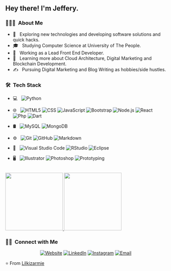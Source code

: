 <h2> Hey there! I'm Jeffery.</h2>

<h3> 👨🏻‍💻 &nbsp;About Me </h3>

- 🤔 &nbsp; Exploring new technologies and developing software solutions and quick hacks.
- 🎓 &nbsp; Studying Computer Science at University of The People.
- 💼 &nbsp; Working as a Lead Front End Developer.
- 🌱 &nbsp; Learning more about Cloud Architecture, Digital Marketing and Blockchain Development.
- ✍️ &nbsp; Pursuing Digital Marketing and Blog Writing as hobbies/side hustles.

<h3> 🛠 &nbsp;Tech Stack</h3>

- 💻 &nbsp;
  ![Python](https://img.shields.io/badge/-Python-333333?style=flat&logo=python)
- 🌐 &nbsp;
  ![HTML5](https://img.shields.io/badge/-HTML5-333333?style=flat&logo=HTML5)
  ![CSS](https://img.shields.io/badge/-CSS-333333?style=flat&logo=CSS3&logoColor=1572B6)
  ![JavaScript](https://img.shields.io/badge/-JavaScript-333333?style=flat&logo=javascript)
  ![Bootstrap](https://img.shields.io/badge/-Bootstrap-333333?style=flat&logo=bootstrap&logoColor=563D7C)
  ![Node.js](https://img.shields.io/badge/-Node.js-333333?style=flat&logo=node.js)
  ![React](https://img.shields.io/badge/-React-333333?style=flat&logo=react)
  ![Php](https://img.shields.io/badge/PHP-777BB4?style=for-the-badge&logo=php&logoColor=white)
  ![Dart](https://img.shields.io/badge/Dart-0175C2?style=for-the-badge&logo=dart&logoColor=white)
  
- 🛢 &nbsp;
  ![MySQL](https://img.shields.io/badge/-MySQL-333333?style=flat&logo=mysql)
  ![MongoDB](https://img.shields.io/badge/-MongoDB-333333?style=flat&logo=mongodb)
- ⚙️ &nbsp;
  ![Git](https://img.shields.io/badge/-Git-333333?style=flat&logo=git)
  ![GitHub](https://img.shields.io/badge/-GitHub-333333?style=flat&logo=github)
  ![Markdown](https://img.shields.io/badge/-Markdown-333333?style=flat&logo=markdown)
- 🔧 &nbsp;
  ![Visual Studio Code](https://img.shields.io/badge/-Visual%20Studio%20Code-333333?style=flat&logo=visual-studio-code&logoColor=007ACC)
  ![RStudio](https://img.shields.io/badge/-RStudio-333333?style=flat&logo=rstudio)
  ![Eclipse](https://img.shields.io/badge/-Eclipse-333333?style=flat&logo=eclipse-ide&logoColor=2C2255)
- 🖥 &nbsp;
  ![Illustrator](https://img.shields.io/badge/-Illustrator-333333?style=flat&logo=adobe-illustrator)
  ![Photoshop](https://img.shields.io/badge/-Photoshop-333333?style=flat&logo=adobe-photoshop)
  ![Prototyping](https://img.shields.io/badge/Adobe%20XD-470137?style=for-the-badge&logo=Adobe%20XD&logoColor=#FF61F6)

<br/>

<a href="https://github.com/Lilkizarmie">
  <img height="180em" src="https://github-readme-stats.vercel.app/api?username=AVS1508&theme=buefy&show_icons=true" />
  <img height="180em" src="https://github-readme-stats.vercel.app/api/top-langs/?username=AVS1508&theme=buefy&layout=compact" />
</a>

<br/>

<h3> 🤝🏻 &nbsp;Connect with Me </h3>

<p align="center">
<a href="https://www.codeverse.tech/"><img alt="Website" src="https://img.shields.io/badge/Website-www.codeverse.tech-blue?style=flat-square&logo=google-chrome"></a>
<a href="https://www.linkedin.com/in/jeffery-adolor-o4ob5b11b/"><img alt="LinkedIn" src="https://img.shields.io/badge/LinkedIn-Jeffery-Adolor-blue?style=flat-square&logo=linkedin"></a>
<a href="https://www.instagram.com/lilkizarmie/"><img alt="Instagram" src="https://img.shields.io/badge/Instagram-Lilkizarmie__-blue?style=flat-square&logo=instagram"></a>
<a href="mailto:jefferyadolor18@gmail.com"><img alt="Email" src="https://img.shields.io/badge/Email-jefferyadolor18@gmail.com-blue?style=flat-square&logo=gmail"></a>
</p>

⭐️ From [Lilkizarmie](https://github.com/Lilkizarmie)

